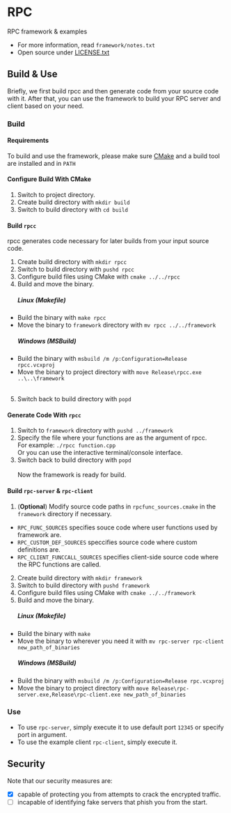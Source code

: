 # RPC
RPC framework & examples
- For more information, read `framework/notes.txt`
- Open source under [LICENSE.txt]

## Build & Use

Briefly, we first build rpcc and then generate code from your source code with it. After that, you can use the framework to build your RPC server and client based on your need.

### Build

#### Requirements
To build and use the framework, please make sure [CMake] and a build tool are installed and in `PATH`
#### Configure Build With CMake
1. Switch to project directory.
1. Create build directory with `mkdir build`
1. Switch to build directory with `cd build`
#### Build `rpcc`
rpcc generates code necessary for later builds from your input source code.
1. Create build directory with `mkdir rpcc`
1. Switch to build directory with `pushd rpcc`
1. Configure build files using CMake with `cmake ../../rpcc`
1. Build and move the binary.
	##### Linux (Makefile)
- Build the binary with `make rpcc`
- Move the binary to `framework` directory with `mv rpcc ../../framework`
	##### Windows (MSBuild)
- Build the binary with `msbuild /m /p:Configuration=Release rpcc.vcxproj`
- Move the binary to project directory with `move Release\rpcc.exe ..\..\framework`
<br><br>
5. Switch back to build directory with `popd`
#### Generate Code With `rpcc`
1. Switch to `framework` directory with `pushd ../framework`
1. Specify the file where your functions are as the argument of rpcc. <br>
For example: `./rpcc function.cpp`<br>
Or you can use the interactive terminal/console interface.
1. Switch back to build directory with `popd`
<br><br>
Now the framework is ready for build.
#### Build `rpc-server` & `rpc-client`
1. (<b>Optional</b>) Modify source code paths in `rpcfunc_sources.cmake` in the `framework` directory if necessary.
- `RPC_FUNC_SOURCES` specifies souce code where user functions used by framework are.
- `RPC_CUSTOM_DEF_SOURCES` speccifies source code where custom definitions are.
- `RPC_CLIENT_FUNCCALL_SOURCES` specifies client-side source code where the RPC functions are called.
2. Create build directory with `mkdir framework`
1. Switch to build directory with `pushd framework`
1. Configure build files using CMake with `cmake ../../framework`
1. Build and move the binary.
	##### Linux (Makefile)
- Build the binary with `make`
- Move the binary to wherever you need it with `mv rpc-server rpc-client new_path_of_binaries`
	##### Windows (MSBuild)
- Build the binary with `msbuild /m /p:Configuration=Release rpc.vcxproj`
- Move the binary to project directory with `move Release\rpc-server.exe,Release\rpc-client.exe new_path_of_binaries`

### Use

- To use `rpc-server`, simply execute it to use default port `12345` or specify port in argument.
- To use the example client `rpc-client`, simply execute it.

## Security
Note that our security measures are:
- [x] capable of protecting you from attempts to crack the encrypted traffic.
- [ ] incapable of identifying fake servers that phish you from the start.

[LICENSE.txt]: https://www.apache.org/licenses/LICENSE-2.0.txt
[CMake]: https://cmake.org/download/
